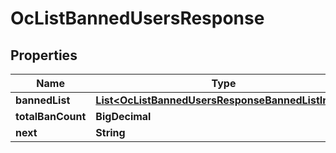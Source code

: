 

# OcListBannedUsersResponse


## Properties

| Name | Type | Description | Notes |
|------------ | ------------- | ------------- | -------------|
|**bannedList** | [**List&lt;OcListBannedUsersResponseBannedListInner&gt;**](OcListBannedUsersResponseBannedListInner.md) |  |  [optional] |
|**totalBanCount** | **BigDecimal** |  |  [optional] |
|**next** | **String** |  |  [optional] |



